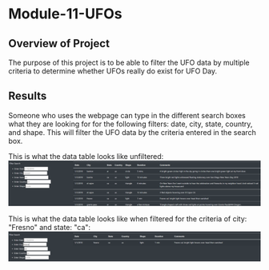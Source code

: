 # Module-11-UFOs

## Overview of Project
The purpose of this project is to be able to filter the UFO data by multiple criteria to determine whether UFOs really do exist for UFO Day.

## Results
Someone who uses the webpage can type in the different search boxes what they are looking for for the following filters: date, city, state, country, and shape. This will filter the UFO data by the criteria entered in the search box.

This is what the data table looks like unfiltered:
![Image](https://github.com/cstern28/Module-11-UFOs/blob/main/static/screenshots/unfiltered_table.png)

This is what the data table looks like when filtered for the criteria of city: "Fresno" and state: "ca":
![Image](https://github.com/cstern28/Module-11-UFOs/blob/main/static/screenshots/filtered_table.png)




